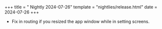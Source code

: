 +++
title = " Nightly 2024-07-26"
template = "nightlies/release.html"
date = 2024-07-26
+++

- Fix in routing if you resized the app window while in setting screens.


